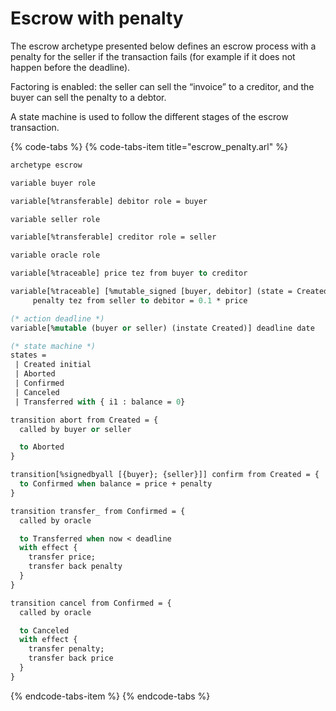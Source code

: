 # Escrow with penalty

The escrow archetype presented below defines an escrow process with a penalty for the seller if the transaction fails \(for example if it does not happen before the deadline\).

Factoring is enabled: the seller can sell the “invoice” to a creditor, and the buyer can sell the penalty to a debtor.

A state machine is used to follow the different stages of the escrow transaction.

{% code-tabs %}
{% code-tabs-item title="escrow\_penalty.arl" %}
```ocaml
archetype escrow

variable buyer role

variable[%transferable] debitor role = buyer

variable seller role

variable[%transferable] creditor role = seller

variable oracle role

variable[%traceable] price tez from buyer to creditor

variable[%traceable] [%mutable_signed [buyer, debitor] (state = Created)]
     penalty tez from seller to debitor = 0.1 * price

(* action deadline *)
variable[%mutable (buyer or seller) (instate Created)] deadline date

(* state machine *)
states =
 | Created initial
 | Aborted
 | Confirmed
 | Canceled
 | Transferred with { i1 : balance = 0}

transition abort from Created = {
  called by buyer or seller

  to Aborted
}

transition[%signedbyall [{buyer}; {seller}]] confirm from Created = {
  to Confirmed when balance = price + penalty
}

transition transfer_ from Confirmed = {
  called by oracle

  to Transferred when now < deadline
  with effect {
    transfer price;
    transfer back penalty
  }
}

transition cancel from Confirmed = {
  called by oracle

  to Canceled
  with effect {
    transfer penalty;
    transfer back price
  }
}
```
{% endcode-tabs-item %}
{% endcode-tabs %}



